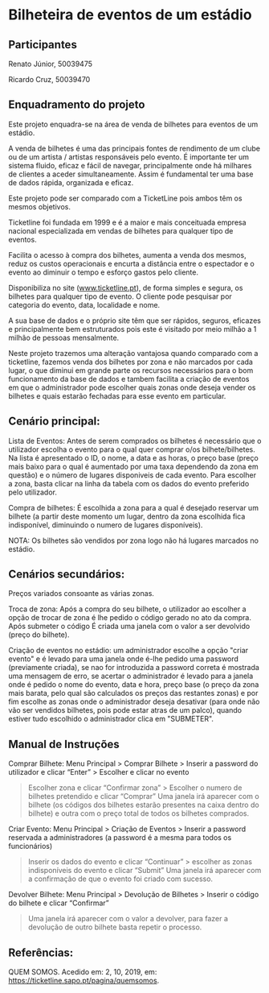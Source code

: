 # Bilheteira de eventos de um estádio


## Participantes
Renato Júnior, 50039475

Ricardo Cruz, 50039470

## Enquadramento do projeto
Este projeto enquadra-se na área de venda de bilhetes para eventos de um estádio.

A venda de bilhetes é uma das principais fontes de rendimento de um clube ou de um artista / artistas responsáveis pelo evento. É importante ter um sistema fluido, eficaz e fácil de navegar, principalmente onde há milhares de clientes a aceder simultaneamente. Assim é fundamental ter uma base de dados rápida, organizada e eficaz.

Este projeto pode ser comparado com a TicketLine pois ambos têm os mesmos objetivos.

Ticketline foi fundada em 1999 e é a maior e mais conceituada empresa nacional especializada em vendas de bilhetes para qualquer tipo de eventos.

Facilita o acesso à compra dos bilhetes, aumenta a venda dos mesmos, reduz os custos operacionais e encurta a distância entre o espectador e o evento ao diminuir o tempo e esforço gastos pelo cliente.

Disponibiliza no site (www.ticketline.pt), de forma simples e segura, os bilhetes para qualquer tipo de evento. O cliente pode pesquisar por categoria do evento, data, localidade e nome.

A sua base de dados e o próprio site têm que ser rápidos, seguros, eficazes e principalmente bem estruturados pois este é visitado por meio milhão a 1 milhão de pessoas mensalmente.

Neste projeto trazemos uma alteração vantajosa quando comparado com a ticketline, fazemos venda dos bilhetes por zona e não marcados por cada lugar, o que diminui em grande parte os recursos necessários para o bom funcionamento da base de dados e tambem facilita a criação de eventos em que o administrador pode escolher quais zonas onde deseja vender os bilhetes e quais estarão fechadas para esse evento em particular.

## Cenário principal:
Lista de Eventos: Antes de serem comprados os bilhetes é necessário que o utilizador escolha o evento para o qual quer comprar o/os bilhete/bilhetes. Na lista é apresentado o ID, o nome, a data e as horas, o preço base (preço mais baixo para o qual é aumentado por uma taxa dependendo da zona em questão) e o número de lugares disponiveis de cada evento. Para escolher a zona, basta clicar na linha da tabela com os dados do evento preferido pelo utilizador.

Compra de bilhetes: É escolhida a zona para a qual é desejado reservar um bilhete (a partir deste momento um lugar, dentro da zona escolhida fica indisponível, diminuindo o numero de lugares disponíveis).

NOTA:
Os bilhetes são vendidos por zona logo não há lugares marcados no estádio.

## Cenários secundários:
Preços variados consoante as várias zonas.

Troca de zona: Após a compra do seu bilhete, o utilizador ao escolher a opção de trocar de zona é lhe pedido o código gerado no ato da compra. Após submeter o código É criada uma janela com o valor a ser devolvido (preço do bilhete).

Criação de eventos no estádio: um administrador escolhe a opção "criar evento" e é levado para uma janela onde é-lhe pedido uma password (previamente criada), se nao for introduzida a password correta é mostrada uma mensagem de erro, se acertar o administrador é levado para a janela onde é pedido o nome do evento, data e hora, preço base (o preço da zona mais barata, pelo qual são calculados os preços das restantes zonas) e por fim escolhe as zonas onde o administrador deseja desativar (para onde não vão ser vendidos bilhetes, pois pode estar atras de um palco), quando estiver tudo escolhido o administrador clica em "SUBMETER".

## Manual de Instruções
Comprar Bilhete: 
Menu Principal > Comprar Bilhete > Inserir a password do utilizador e clicar “Enter” > Escolher e clicar no evento 
> Escolher zona e clicar “Confirmar zona” > Escolher o numero de bilhetes pretendido e clicar “Comprar” 
> Uma janela irá aparecer com o bilhete (os códigos dos bilhetes estarão presentes na caixa dentro do bilhete) e outra 
com o preço total de todos os bilhetes comprados.

Criar Evento:
Menu Principal > Criação de Eventos > Inserir a password reservada a administradores (a password é a mesma para todos os funcionários)
> Inserir os dados do evento e clicar “Continuar” > escolher as zonas indisponíveis do evento e clicar “Submit” 
> Uma janela irá aparecer com a confirmação de que o evento foi criado com sucesso.

Devolver Bilhete:
Menu Principal > Devolução de Bilhetes > Inserir o código do bilhete e clicar “Confirmar”
> Uma janela irá aparecer com o valor a devolver, para fazer a devolução de outro bilhete basta repetir o processo.

## Referências:
QUEM SOMOS. Acedido em: 2, 10, 2019, em: https://ticketline.sapo.pt/pagina/quemsomos.
